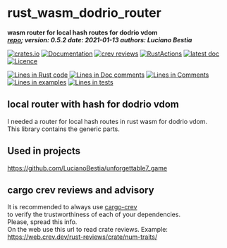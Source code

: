 [comment]: # (lmake_md_to_doc_comments segment start A)

# rust_wasm_dodrio_router

[comment]: # (lmake_cargo_toml_to_md start)

**wasm router for local hash routes for dodrio vdom**  
***[repo](https://github.com/LucianoBestia/rust_wasm_dodrio_router); version: 0.5.2  date: 2021-01-13 authors: Luciano Bestia***  

[comment]: # (lmake_cargo_toml_to_md end)

 [![crates.io](https://meritbadge.herokuapp.com/rust_wasm_dodrio_router)](https://crates.io/crates/rust_wasm_dodrio_router) [![Documentation](https://docs.rs/rust_wasm_dodrio_router/badge.svg)](https://docs.rs/rust_wasm_dodrio_router/) [![crev reviews](https://web.crev.dev/rust-reviews/badge/crev_count/rust_wasm_dodrio_router.svg)](https://web.crev.dev/rust-reviews/crate/rust_wasm_dodrio_router/) [![RustActions](https://github.com/LucianoBestia/rust_wasm_dodrio_router/workflows/rust/badge.svg)](https://github.com/LucianoBestia/rust_wasm_dodrio_router/) [![latest doc](https://img.shields.io/badge/latest_docs-GitHub-orange.svg)](https://lucianobestia.github.io/rust_wasm_dodrio_router/rust_wasm_dodrio_router/index.html) [![Licence](https://img.shields.io/badge/license-MIT-blue.svg)](https://github.com/LucianoBestia/rust_wasm_dodrio_router/blob/master/LICENSE)

[comment]: # (lmake_lines_of_code start)
[![Lines in Rust code](https://img.shields.io/badge/Lines_in_Rust-80-green.svg)](https://github.com/LucianoBestia/rust_wasm_router/)
[![Lines in Doc comments](https://img.shields.io/badge/Lines_in_Doc_comments-46-blue.svg)](https://github.com/LucianoBestia/rust_wasm_router/)
[![Lines in Comments](https://img.shields.io/badge/Lines_in_comments-30-purple.svg)](https://github.com/LucianoBestia/rust_wasm_router/)
[![Lines in examples](https://img.shields.io/badge/Lines_in_examples-0-yellow.svg)](https://github.com/LucianoBestia/rust_wasm_router/)
[![Lines in tests](https://img.shields.io/badge/Lines_in_tests-9-orange.svg)](https://github.com/LucianoBestia/rust_wasm_router/)

[comment]: # (lmake_lines_of_code end)

## local router with hash for dodrio vdom

I needed a router for local hash routes in rust wasm for dodrio vdom.  
This library contains the generic parts.  

## Used in projects

<https://github.com/LucianoBestia/unforgettable7_game>  

## cargo crev reviews and advisory

It is recommended to always use [cargo-crev](https://github.com/crev-dev/cargo-crev)  
to verify the trustworthiness of each of your dependencies.  
Please, spread this info.  
On the web use this url to read crate reviews. Example:  
<https://web.crev.dev/rust-reviews/crate/num-traits/>  

[comment]: # (lmake_md_to_doc_comments segment end A)
